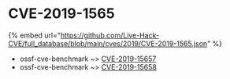 # CVE-2019-1565
{% embed url="https://github.com/Live-Hack-CVE/full_database/blob/main/cves/2019/CVE-2019-1565.json" %}

* ossf-cve-benchmark ~> [CVE-2019-15657](https://www.alice-snow.ru/2019/database/cve-2019-1565/cve-2019-15657-ossf-cve-benchmark)
* ossf-cve-benchmark ~> [CVE-2019-15658](https://www.alice-snow.ru/2019/database/cve-2019-1565/cve-2019-15658-ossf-cve-benchmark)